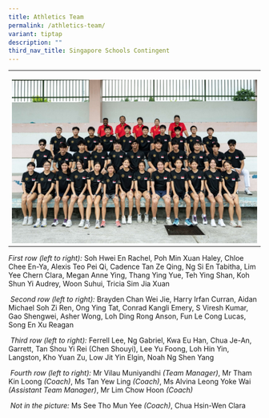 ```yaml
---
title: Athletics Team
permalink: /athletics-team/
variant: tiptap
description: ""
third_nav_title: Singapore Schools Contingent
---
```

<p></p>
<table style="minWidth: 75px">
<colgroup>
<col>
<col>
<col>
</colgroup>
<tbody>
<tr>
<th rowspan="1" colspan="3">
<p></p>
<div class="isomer-image-wrapper">
<img style="width: 100%" height="auto" width="100%" alt="" src="/images/Athletics_Contingent.jpg">
</div>
</th>
</tr>
</tbody>
</table>
<p><em>First row (left to right):</em> Soh Hwei En Rachel, Poh Min Xuan Haley,
Chloe Chee En-Ya, Alexis Teo Pei Qi, Cadence Tan Ze Qing, Ng Si En Tabitha,
Lim Yee Chern Clara, Megan Anne Ying, Thang Ying Yue, Teh Ying Shan, Koh
Shun Yi Audrey, Woon Suhui, Tricia Sim Jia Xuan</p>
<p><em>&nbsp;Second row (left to right):</em> Brayden Chan Wei Jie, Harry
Irfan Curran, Aidan Michael Soh Zi Ren, Ong Ying Tat, Conrad Kangli Emery,
S Viresh Kumar, Gao Shengwei, Asher Wong, Loh Ding Rong Anson, Fun Le Cong
Lucas, Song En Xu Reagan</p>
<p>&nbsp;<em>Third row (left to right):</em> Ferrell Lee, Ng Gabriel, Kwa
Eu Han, Chua Je-An, Garrett, Tan Shou Yi Rei (Chen Shouyi), Lee Yu Foong,
Loh Hin Yin, Langston, Kho Yuan Zu, Low Jit Yin Elgin, Noah Ng Shen Yang</p>
<p><em>&nbsp;Fourth row (left to right):</em> Mr Vilau Muniyandhi <em>(Team Manager)</em>,
Mr Tham Kin Loong <em>(Coach)</em>, Ms Tan Yew Ling <em>(Coach)</em>, Ms
Alvina Leong Yoke Wai <em>(Assistant Team Manager)</em>, Mr Lim Chow Hoon <em>(Coach)</em>
</p>
<p>&nbsp;<em>Not in the picture:</em> Ms See Tho Mun Yee <em>(Coach)</em>,
Chua Hsin-Wen Clara</p>